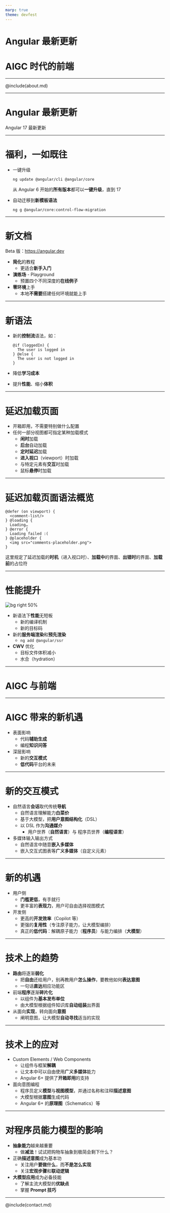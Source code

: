 ```yaml
---
marp: true
theme: devfest
---
```


<!-- _class: lead -->

# Angular 最新更新

# AIGC 时代的前端　　　　

---

@include(about.md)

---

<!-- _class: section -->

# Angular 最新更新

Angular 17 最新更新

---

# 福利，一如既往

- 一键升级

  ```shell
  ng update @angular/cli @angular/core
  ```

  从 Angular 6 开始的**所有版本**都可以**一键升级**，直到 17

- 自动迁移到**新模板语法**

  ```shell
  ng g @angular/core:control-flow-migration
  ``` 

---

# 新文档

Beta 版：https://angular.dev

- **简化**的教程
  - 更适合**新手入门**
- **演练场** - Playground
  - 预置四个不同深度的**在线例子**
- **零环境**上手
  - 本地**不需要**搭建任何环境就能上手

---

# 新语法

- 新的**控制流**语法，如：

    ```
    @if (loggedIn) {
      The user is logged in
    } @else {
      The user is not logged in
    }
    ```

- 降低**学习成本**
- 提升**性能**、缩小**体积**

---

# 延迟加载页面

- 开箱即用，不需要特别做什么配置
- 任何一部分视图都可指定某种加载模式
  - **闲时**加载
  - **后台**自动加载
  - **定时延迟**加载
  - **进入视口**（viewport）时加载
  - 与特定元素有**交互**时加载
  - 鼠标**悬停**时加载

---

# 延迟加载页面语法概览

```
@defer (on viewport) {
  <comment-list/>
} @loading {
  Loading…
} @error {
  Loading failed :(
} @placeholder {
  <img src="comments-placeholder.png">
}
```

这里规定了延迟加载的**时机**（进入视口时）、**加载中**的界面、**出错时**的界面、**加载前**的占位符

---

# 性能提升

![bg right 50%](images/benchmark.png)

- 新语法下**性能**无短板
  - 新的编译机制
  - 新的目标码
- 新的**服务端渲染**和**预先渲染**
  - `ng add @angular/ssr`
- **CWV** 优化
  - 目标文件体积减小
  - 水合（hydration）

---

<!-- _class: section -->

# AIGC 与前端

---

# AIGC 带来的新机遇

- 表面影响
  - 代码**辅助生成**
  - 编程**知识问答**
- 深层影响
  - 新的**交互模式**
  - **低代码**平台的未来

---

# 新的交互模式

- 自然语言**会话**取代传统**导航**
  - 自然语言理解能力**白菜价**
  - 基于大模型，把**用户意图结构化**（DSL）
  - 以 DSL 作为**沟通媒介**
    - 用户世界（**自然语言**）与 程序员世界（**编程语言**）
- 多媒体输入输出方式
  - 自然语言中随意**嵌入多媒体**
  - 嵌入交互式图表等**广义多媒体**（自定义元素）

---

# 新的机遇

- 用户侧
  - **门槛更低**，有手就行
  - 更丰富的**表现力**，用户可自由选择视图模式
- 开发侧
  - 更高的**开发效率**（Copilot 等）
  - 更强的**复用性**（专注原子能力，让大模型编排）
  - 真正的**低代码**：解耦原子能力（**程序员**）与能力编排（**大模型**）

---

# 技术上的趋势

- **路由**将逐渐**弱化**
  - 把**自由**还给用户，别再教用户**怎么操作**，要教他如何**表达意图**
  - 一句话**直达**相应功能区
- 前端**程序**逐渐**碎片化**
  - 以组件为**基本发布单位**
  - 由大模型根据组件知识库**自动组装**出界面
- 从面向**实现**，转向面向**意图**
  - 阐明意图，让大模型**自动寻找**适当的实现

---

# 技术上的应对

- Custom Elements / Web Components
  - 让组件与框架**解耦**
  - 让文本中可以自由使用**广义多媒体**能力
  - Angular 6+ 提供了**开箱即用**的支持
- 面向意图编程
  - 程序员定义**模型**与**视图模型**，并通过名称和注释**描述意图**
  - 大模型根据**意图**生成代码
  - Angular 6+ 的**原理图**（Schematics）等

---

# 对程序员能力模型的影响

- **抽象能力**越来越重要
  - 做**减法**！试试把购物车抽象到极简会剩下什么？
- 正确**描述意图**成为基本功
  - 关注用户**要做什么**，而**不是怎么实现**
  - 关注**宏观步骤**和**联动逻辑**
- **大模型应用**成为必备技能
  - 了解主流大模型的**优缺点**
  - 掌握 **Prompt 技巧**

---

@include(contact.md)
